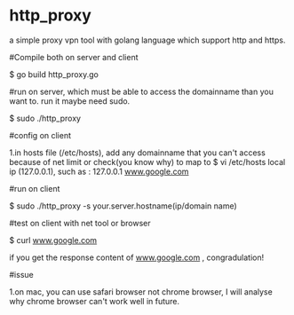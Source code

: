 # http_proxy
a simple proxy vpn tool with golang language which support http and https.

#Compile both on server and client

$ go build http_proxy.go


#run on server, which must be able to access the domainname than you want to. run it maybe need sudo.

$ sudo ./http_proxy


#config on client

1.in hosts file (/etc/hosts), add any domainname that you can't access because of net limit or check(you know why) to map to 
$ vi /etc/hosts
local ip (127.0.0.1), such as :
127.0.0.1 www.google.com


#run on client

$ sudo ./http_proxy -s your.server.hostname(ip/domain name)


#test on client with net tool or browser

$ curl www.google.com


if you get the response content of www.google.com , congradulation! 


#issue

1.on mac, you can use safari browser not chrome browser, I will analyse why chrome browser can't work well in future.


